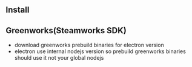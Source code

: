 ## Install

## Greenworks(Steamworks SDK)

- download greenworks prebuild binaries for electron version
- electron use internal nodejs version so prebuild greenworks binaries should use it not your global nodejs

